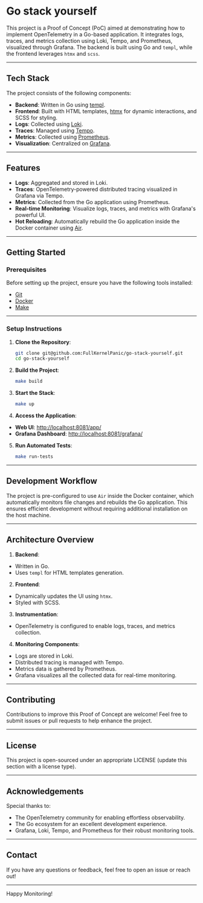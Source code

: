 # Go stack yourself

This project is a Proof of Concept (PoC) aimed at demonstrating how to implement OpenTelemetry in a Go-based application. It integrates logs, traces, and metrics collection using Loki, Tempo, and Prometheus, visualized through Grafana. The backend is built using Go and `templ`, while the frontend leverages `htmx` and `scss`.

---

## Tech Stack

The project consists of the following components:

- **Backend**: Written in Go using [templ](https://github.com/a-h/templ).
- **Frontend**: Built with HTML templates, [htmx](https://htmx.org/) for dynamic interactions, and SCSS for styling.
- **Logs**: Collected using [Loki](https://grafana.com/oss/loki/).
- **Traces**: Managed using [Tempo](https://grafana.com/oss/tempo/).
- **Metrics**: Collected using [Prometheus](https://prometheus.io/).
- **Visualization**: Centralized on [Grafana](https://grafana.com/grafana/).

---

## Features

- **Logs**: Aggregated and stored in Loki.
- **Traces**: OpenTelemetry-powered distributed tracing visualized in Grafana via Tempo.
- **Metrics**: Collected from the Go application using Prometheus.
- **Real-time Monitoring**: Visualize logs, traces, and metrics with Grafana's powerful UI.
- **Hot Reloading**: Automatically rebuild the Go application inside the Docker container using [Air](https://github.com/air-verse/air).

---

## Getting Started

### Prerequisites

Before setting up the project, ensure you have the following tools installed:

- [Git](https://git-scm.com/)
- [Docker](https://www.docker.com/)
- [Make](https://www.gnu.org/software/make/)

---

### Setup Instructions

1. **Clone the Repository**:
   ```bash
   git clone git@github.com:FullKernelPanic/go-stack-yourself.git
   cd go-stack-yourself
   ```

2. **Build the Project**:
   ```bash
   make build
   ```

3. **Start the Stack**:
   ```bash
   make up
   ```

4. **Access the Application**:
  - **Web UI**: [http://localhost:8081/app/](http://localhost:8081/app/)
  - **Grafana Dashboard**: [http://localhost:8081/grafana/](http://localhost:8081/grafana/)

5. **Run Automated Tests**:
   ```bash
   make run-tests
   ```

---

## Development Workflow

The project is pre-configured to use `Air` inside the Docker container, which automatically monitors file changes and rebuilds the Go application. This ensures efficient development without requiring additional installation on the host machine.

---

## Architecture Overview

1. **Backend**:
  - Written in Go.
  - Uses `templ` for HTML templates generation.

2. **Frontend**:
  - Dynamically updates the UI using `htmx`.
  - Styled with SCSS.

3. **Instrumentation**:
  - OpenTelemetry is configured to enable logs, traces, and metrics collection.

4. **Monitoring Components**:
  - Logs are stored in Loki.
  - Distributed tracing is managed with Tempo.
  - Metrics data is gathered by Prometheus.
  - Grafana visualizes all the collected data for real-time monitoring.

---

## Contributing

Contributions to improve this Proof of Concept are welcome! Feel free to submit issues or pull requests to help enhance the project.

---

## License

This project is open-sourced under an appropriate LICENSE (update this section with a license type).

---

## Acknowledgements

Special thanks to:

- The OpenTelemetry community for enabling effortless observability.
- The Go ecosystem for an excellent development experience.
- Grafana, Loki, Tempo, and Prometheus for their robust monitoring tools.

---

## Contact

If you have any questions or feedback, feel free to open an issue or reach out!

---

Happy Monitoring!

